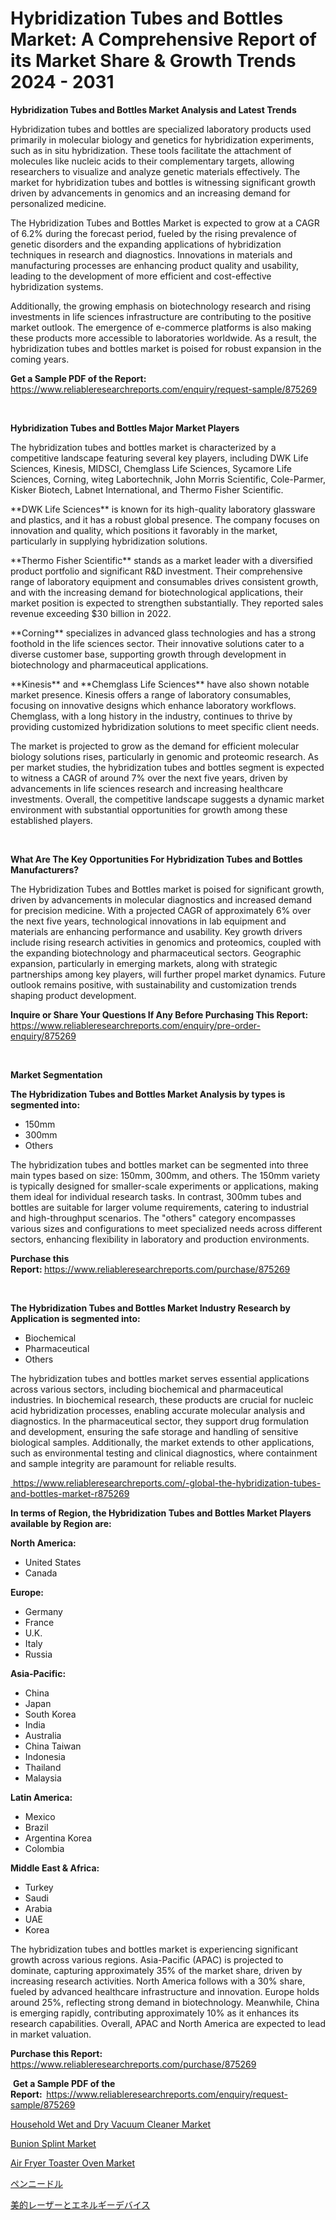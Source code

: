 <p><h1>Hybridization Tubes and Bottles Market: A Comprehensive Report of its Market Share & Growth Trends 2024 - 2031</h1></p><p><strong>Hybridization Tubes and Bottles Market Analysis and Latest Trends</strong></p>
<p><p>Hybridization tubes and bottles are specialized laboratory products used primarily in molecular biology and genetics for hybridization experiments, such as in situ hybridization. These tools facilitate the attachment of molecules like nucleic acids to their complementary targets, allowing researchers to visualize and analyze genetic materials effectively. The market for hybridization tubes and bottles is witnessing significant growth driven by advancements in genomics and an increasing demand for personalized medicine.</p><p>The Hybridization Tubes and Bottles Market is expected to grow at a CAGR of 6.2% during the forecast period, fueled by the rising prevalence of genetic disorders and the expanding applications of hybridization techniques in research and diagnostics. Innovations in materials and manufacturing processes are enhancing product quality and usability, leading to the development of more efficient and cost-effective hybridization systems. </p><p>Additionally, the growing emphasis on biotechnology research and rising investments in life sciences infrastructure are contributing to the positive market outlook. The emergence of e-commerce platforms is also making these products more accessible to laboratories worldwide. As a result, the hybridization tubes and bottles market is poised for robust expansion in the coming years.</p></p>
<p><strong>Get a Sample PDF of the Report:&nbsp;</strong> <a href="https://www.reliableresearchreports.com/enquiry/request-sample/875269">https://www.reliableresearchreports.com/enquiry/request-sample/875269</a></p>
<p>&nbsp;</p>
<p><strong>Hybridization Tubes and Bottles Major Market Players</strong></p>
<p><p>The hybridization tubes and bottles market is characterized by a competitive landscape featuring several key players, including DWK Life Sciences, Kinesis, MIDSCI, Chemglass Life Sciences, Sycamore Life Sciences, Corning, witeg Labortechnik, John Morris Scientific, Cole-Parmer, Kisker Biotech, Labnet International, and Thermo Fisher Scientific. </p><p>**DWK Life Sciences** is known for its high-quality laboratory glassware and plastics, and it has a robust global presence. The company focuses on innovation and quality, which positions it favorably in the market, particularly in supplying hybridization solutions.</p><p>**Thermo Fisher Scientific** stands as a market leader with a diversified product portfolio and significant R&D investment. Their comprehensive range of laboratory equipment and consumables drives consistent growth, and with the increasing demand for biotechnological applications, their market position is expected to strengthen substantially. They reported sales revenue exceeding $30 billion in 2022.</p><p>**Corning** specializes in advanced glass technologies and has a strong foothold in the life sciences sector. Their innovative solutions cater to a diverse customer base, supporting growth through development in biotechnology and pharmaceutical applications.</p><p>**Kinesis** and **Chemglass Life Sciences** have also shown notable market presence. Kinesis offers a range of laboratory consumables, focusing on innovative designs which enhance laboratory workflows. Chemglass, with a long history in the industry, continues to thrive by providing customized hybridization solutions to meet specific client needs.</p><p>The market is projected to grow as the demand for efficient molecular biology solutions rises, particularly in genomic and proteomic research. As per market studies, the hybridization tubes and bottles segment is expected to witness a CAGR of around 7% over the next five years, driven by advancements in life sciences research and increasing healthcare investments. Overall, the competitive landscape suggests a dynamic market environment with substantial opportunities for growth among these established players.</p></p>
<p>&nbsp;</p>
<p><strong>What Are The Key Opportunities For Hybridization Tubes and Bottles Manufacturers?</strong></p>
<p><p>The Hybridization Tubes and Bottles market is poised for significant growth, driven by advancements in molecular diagnostics and increased demand for precision medicine. With a projected CAGR of approximately 6% over the next five years, technological innovations in lab equipment and materials are enhancing performance and usability. Key growth drivers include rising research activities in genomics and proteomics, coupled with the expanding biotechnology and pharmaceutical sectors. Geographic expansion, particularly in emerging markets, along with strategic partnerships among key players, will further propel market dynamics. Future outlook remains positive, with sustainability and customization trends shaping product development.</p></p>
<p><strong>Inquire or Share Your Questions If Any Before Purchasing This Report:</strong> <a href="https://www.reliableresearchreports.com/enquiry/pre-order-enquiry/875269">https://www.reliableresearchreports.com/enquiry/pre-order-enquiry/875269</a></p>
<p>&nbsp;</p>
<p><strong>Market Segmentation</strong></p>
<p><strong>The Hybridization Tubes and Bottles Market Analysis by types is segmented into:</strong></p>
<p><ul><li>150mm</li><li>300mm</li><li>Others</li></ul></p>
<p><p>The hybridization tubes and bottles market can be segmented into three main types based on size: 150mm, 300mm, and others. The 150mm variety is typically designed for smaller-scale experiments or applications, making them ideal for individual research tasks. In contrast, 300mm tubes and bottles are suitable for larger volume requirements, catering to industrial and high-throughput scenarios. The "others" category encompasses various sizes and configurations to meet specialized needs across different sectors, enhancing flexibility in laboratory and production environments.</p></p>
<p><strong>Purchase this Report:&nbsp;</strong><a href="https://www.reliableresearchreports.com/purchase/875269">https://www.reliableresearchreports.com/purchase/875269</a></p>
<p>&nbsp;</p>
<p><strong>The Hybridization Tubes and Bottles Market Industry Research by Application is segmented into:</strong></p>
<p><ul><li>Biochemical</li><li>Pharmaceutical</li><li>Others</li></ul></p>
<p><p>The hybridization tubes and bottles market serves essential applications across various sectors, including biochemical and pharmaceutical industries. In biochemical research, these products are crucial for nucleic acid hybridization processes, enabling accurate molecular analysis and diagnostics. In the pharmaceutical sector, they support drug formulation and development, ensuring the safe storage and handling of sensitive biological samples. Additionally, the market extends to other applications, such as environmental testing and clinical diagnostics, where containment and sample integrity are paramount for reliable results.</p></p>
<p><a href="https://www.reliableresearchreports.com/-global-the-hybridization-tubes-and-bottles-market-r875269">&nbsp;https://www.reliableresearchreports.com/-global-the-hybridization-tubes-and-bottles-market-r875269</a></p>
<p><strong>In terms of Region, the Hybridization Tubes and Bottles Market Players available by Region are:</strong></p>
<p>
    <p> <strong> North America: </strong>
        <ul>
            <li>United States</li>
            <li>Canada</li>
        </ul>
        </p> 
    <p> <strong> Europe: </strong>
        <ul>
            <li>Germany</li>
            <li>France</li>
            <li>U.K.</li>
            <li>Italy</li>
            <li>Russia</li>
        </ul>
        </p> 
    <p> <strong> Asia-Pacific: </strong>
        <ul>
            <li>China</li>
            <li>Japan</li>
            <li>South Korea</li>
            <li>India</li>
            <li>Australia</li>
            <li>China Taiwan</li>
            <li>Indonesia</li>
            <li>Thailand</li>
            <li>Malaysia</li>
        </ul>
        </p> 
    <p> <strong> Latin America: </strong>
        <ul>
            <li>Mexico</li>
            <li>Brazil</li>
            <li>Argentina Korea</li>
            <li>Colombia</li>
        </ul>
        </p> 
    <p> <strong> Middle East & Africa: </strong>
        <ul>
            <li>Turkey</li>
            <li>Saudi</li>
            <li>Arabia</li>
            <li>UAE</li>
            <li>Korea</li>
        </ul>
    </p>
    </p>
<p><p>The hybridization tubes and bottles market is experiencing significant growth across various regions. Asia-Pacific (APAC) is projected to dominate, capturing approximately 35% of the market share, driven by increasing research activities. North America follows with a 30% share, fueled by advanced healthcare infrastructure and innovation. Europe holds around 25%, reflecting strong demand in biotechnology. Meanwhile, China is emerging rapidly, contributing approximately 10% as it enhances its research capabilities. Overall, APAC and North America are expected to lead in market valuation.</p></p>
<p><strong>Purchase this Report: </strong><a href="https://www.reliableresearchreports.com/purchase/875269">https://www.reliableresearchreports.com/purchase/875269</a></p>
<p>&nbsp;<strong>Get a Sample PDF of the Report:&nbsp;&nbsp;</strong><a href="https://www.reliableresearchreports.com/enquiry/request-sample/875269">https://www.reliableresearchreports.com/enquiry/request-sample/875269</a></p>
<p><strong></strong></p>
<p><p><a href="https://github.com/RoccoManning/Market-Research-Report-List-6/blob/main/household-wet-and-dry-vacuum-cleaner-market.md">Household Wet and Dry Vacuum Cleaner Market</a></p><p><a href="https://www.linkedin.com/pulse/global-bunion-splint-market-status-2024-2031-forecast-region-baqpe?trackingId=D5GCDcgjQGWr2O83oZ3M%2Fg%3D%3D">Bunion Splint Market</a></p><p><a href="https://www.linkedin.com/pulse/air-fryer-toaster-oven-industry-analysis-report-its-market-size-x2hgf?trackingId=vZhjl3toQ5qLru8OFRUaaw%3D%3D">Air Fryer Toaster Oven Market</a></p><p><a href="https://medium.com/@khkjaxbn36/%E3%83%9A%E3%83%B3-%E3%83%8B%E3%83%BC%E3%83%89%E3%83%AB%E5%B8%82%E5%A0%B4-%E3%82%B0%E3%83%AD%E3%83%BC%E3%83%90%E3%83%AB%E5%B8%82%E5%A0%B4%E3%81%AE%E6%B4%9E%E5%AF%9F%E3%81%A8%E5%9C%B0%E5%9F%9F%E5%88%86%E6%9E%90-2024%E5%B9%B4-2031%E5%B9%B4-e9a5b37d59fa">ペンニードル</a></p><p><a href="https://medium.com/@scotttyesha/%E7%BE%8E%E7%9A%84%E3%83%AC%E3%83%BC%E3%82%B6%E3%83%BC%E3%81%8A%E3%82%88%E3%81%B3%E3%82%A8%E3%83%8D%E3%83%AB%E3%82%AE%E3%83%BC%E3%83%87%E3%83%90%E3%82%A4%E3%82%B9%E5%B8%82%E5%A0%B4%E3%81%AE%E8%A6%8F%E6%A8%A1-%E6%88%90%E9%95%B7-%E6%A5%AD%E7%95%8C%E5%88%86%E6%9E%90-%E5%B8%82%E5%A0%B4%E3%82%BB%E3%82%B0%E3%83%A1%E3%83%B3%E3%83%86%E3%83%BC%E3%82%B7%E3%83%A7%E3%83%B3%E3%81%8A%E3%82%88%E3%81%B3%E5%9C%B0%E5%9F%9F%E3%82%A4%E3%83%B3%E3%82%B5%E3%82%A4%E3%83%88%E3%81%AB%E3%82%88%E3%82%8B%E4%BA%88%E6%B8%AC-2031%E5%B9%B4%E3%81%BE%E3%81%A7-9b0d1c0f337a">美的レーザーとエネルギーデバイス</a></p></p>
